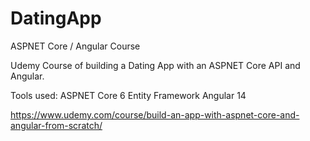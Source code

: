 # DatingApp
ASPNET Core / Angular Course

Udemy Course of building a Dating App with an ASPNET Core API and Angular.

Tools used:
ASPNET Core 6
Entity Framework 
Angular 14

https://www.udemy.com/course/build-an-app-with-aspnet-core-and-angular-from-scratch/
